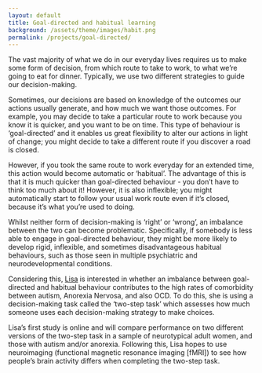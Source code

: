 ```yaml
---
layout: default
title: Goal-directed and habitual learning
background: /assets/theme/images/habit.png
permalink: /projects/goal-directed/
---
```

The vast majority of what we do in our everyday lives requires us to make some form of decision, from which route to take to work, to what we’re going to eat for dinner. Typically, we use two different strategies to guide our decision-making. 

Sometimes, our decisions are based on knowledge of the outcomes our actions usually generate, and how much we want those outcomes. For example, you may decide to take a particular route to work because you know it is quicker, and you want to be on time. This type of behaviour is ‘goal-directed’ and it enables us great flexibility to alter our actions in light of change; you might decide to take a different route if you discover a road is closed.

However, if you took the same route to work everyday for an extended time, this action would become automatic or ‘habitual’. The advantage of this is that it is much quicker than goal-directed behaviour - you don’t have to think too much about it! However, it is also inflexible; you might automatically start to follow your usual work route even if it’s closed, because it’s what you’re used to doing.

Whilst neither form of decision-making is ‘right’ or ‘wrong’, an imbalance between the two can become problematic. Specifically, if somebody is less able to engage in goal-directed behaviour, they might be more likely to develop rigid, inflexible, and sometimes disadvantageous habitual behaviours, such as those seen in multiple psychiatric and neurodevelopmental conditions.

Considering this, <a href="https://cognition-mental-health.github.io/people/#Lisa+Woodley">Lisa</a>  is interested in whether an imbalance between goal-directed and habitual behaviour contributes to the high rates of comorbidity between autism, Anorexia Nervosa, and also OCD. To do this, she is using a decision-making task called the ‘two-step task’ which assesses how much someone uses each decision-making strategy to make choices. 

Lisa’s first study is online and will compare performance on two different versions of the two-step task in a sample of neurotypical adult women, and those with autism and/or anorexia. Following this, Lisa hopes to use neuroimaging (functional magnetic resonance imaging \[fMRI]) to see how people’s brain activity differs when completing the two-step task.